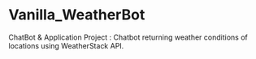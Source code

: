 # Vanilla_WeatherBot
ChatBot &amp; Application Project : Chatbot returning weather conditions of locations using WeatherStack API. 
